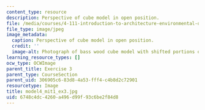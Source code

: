 ```yaml
---
content_type: resource
description: Perspective of cube model in open position.
file: /media/courses/4-111-introduction-to-architecture-environmental-design-spring-2014/6748c4dc4260a496d99f93c6be2f84d8_model4_mit1_ex3.jpg
file_type: image/jpeg
image_metadata:
  caption: Perspective of cube model in open position.
  credit: ''
  image-alt: Photograph of bass wood cube model with shifted portions of the cube.
learning_resource_types: []
ocw_type: OCWImage
parent_title: Exercise 3
parent_type: CourseSection
parent_uid: 306905c6-83d8-4a53-fff4-c4b8d2c72901
resourcetype: Image
title: model4_mit1_ex3.jpg
uid: 6748c4dc-4260-a496-d99f-93c6be2f84d8
---
```


